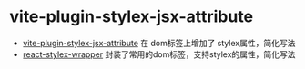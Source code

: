 # vite-plugin-stylex-jsx-attribute

- [vite-plugin-stylex-jsx-attribute](./packages/vite-plugin-stylex-jsx-attribute/README.md)  在 dom标签上增加了 stylex属性，简化写法
- [react-stylex-wrapper](./packages/react-stylex-wrapper/README.md) 封装了常用的dom标签，支持stylex的属性，简化写法
